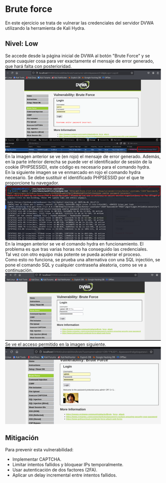# Brute force
En este ejercicio se trata de vulnerar las credenciales del servidor DVWA utilizando la herramienta de Kali Hydra.
## Nivel: Low
Se accede desde la página inicial de DVWA al botón "Brute Force" y se pone cuaquier cosa para ver exactamente el mensaje de error generado,
que hará falta con posterioridad.\
![Home de DVWA con brute force](https://github.com/PPS11148274/apache_hardening/blob/main/DVWA/brute_force/asset/p_inicio_BF.png) \
En la imagen anterior se ve (en rojo) el mensaje de error generado. Además, en la parte inferior derecha se puede ver el identificador
de sesión de la cookie (PHPSESSID), este código es necesario para el comando hydra. \
En la siguiente imagen se ve enmarcado en rojo el comando hydra necesario. Se debe sustituir el identificado PHPSESSID por el que te proporcione
tu navegador.
![Lanza comando hidra](https://github.com/PPS11148274/apache_hardening/blob/main/DVWA/brute_force/asset/comando_hydra.png) \
En la imagen anterior se ve el comando hydra en funcionamiento. El problema es que tras varias horas no ha conseguido las credenciales. \
Tal vez con otro equipo más potente se pueda acelerar el proceso. \
Como esto no funciona, se prueba una alternativa con una SQL injectión, se pone el comando SQL y cualquier contraseña aleatoria, como se ve a continuación.
![SQL_injection brute force](https://github.com/PPS11148274/apache_hardening/blob/main/DVWA/brute_force/asset/SQL_injection.png)
Se ve el acceso permitido en la imagen siguiente.
![Acceso permitido](https://github.com/PPS11148274/apache_hardening/blob/main/DVWA/brute_force/asset/Brute_OK.png)

## Mitigación

Para prevenir esta vulnerabilidad:

  - Implementar CAPTCHA.
  - Limitar intentos fallidos y bloquear IPs temporalmente.
  - Usar autenticación de dos factores (2FA).
  - Aplicar un delay incremental entre intentos fallidos.
